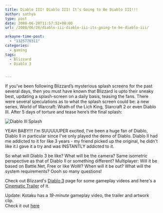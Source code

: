 ```yaml
---
title: Diablo III! Diablo III! It’s Going to Be Diablo III!!!
author: sathya
type: post
date: 2008-06-28T11:57:52+00:00
url: /2008/06/28/diablo-iii-diablo-iii-its-going-to-be-diablo-iii/

arkayne-time-post:
  - "1325770311"
categories:
  - gaming
tags:
  - Blizzard
  - Diablo 3


---
```



If you’ve been following Blizzard’s mysterious splash screens for the past several days, then you must have known that Blizzard is upto their sneaky best, updating a splash-screen on a daily basis, teasing the fans. There were several speculations as to what the splash screen could be: a new series, World of Warcraft: Wrath of the Lich King, Starcraft 2 or even Diablo III. After 5 days of torture and tease here’s the final splash:

![Diablo III Splash][1] 



YEAH BABY!!! I'm SUUUUUPER excited, I've been a huge fan of Diablo, Diablo II in particular since I've only played the demo of Diablo. Diablo II had me addicted to it for like 3 years - my friend picked up the original, he didn't like it.I gave it a try and was INSTANTLY addicted to it.

So what will Diablo 3 be like? What will be the camera? Same isometric perspective as that of Diablo II or something different? Multiplayer: Will it be based on Battle.Net, Free or like WoW? When will it be out? What will the system requirements? Oooh so many questions!

Check out Blizzard's [Diablo 3][2] page for some gameplay videos and here's a [Cinematic Trailer][3] of it.

Update: Kotaku has a _19-minute_ gameplay video, the trailer and artwork clip.  
Check it out [here][4]


 [1]: https://farm4.static.flickr.com/3143/2618270784_5fc1f1ac10_m.jpg
 [2]: https://eu.blizzard.com/diablo3/
 [3]: https://www.youtube.com/watch?v=EgbUSsblCSQ
 [4]: https://kotaku.com/5020479/diablo-iii-videos-trailer-gameplay-footage
